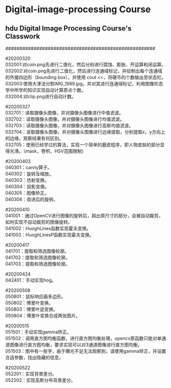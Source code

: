 # Digital-image-processing Course                   #
## hdu Digital Image Processing Course's Classwork ##
#####################################################

#20200320<br>
032001:对coin.png先进行二值化，然后分别进行腐蚀、膨胀、开运算和闭运算。<br>
032002:对coin.png先进行二值化，然后进行连通域标记，并绘制出每个连通域的外接四边形（bounding box），并使用 cout <<，将硬币的个数输出至状态栏。<br>
032003:使用大津法分割IMG_1989.jpg，并对其进行连通域标记，利用图像形态学中所学的知识实现自动计算原点个数。<br>
032004:对clip.png进行自动计数。<br>

#20200327<br>
032701：读取摄像头图像，并对摄像头图像进行中值滤波。<br>
032702：读取摄像头图像，并对摄像头图像进行均值滤波。<br>
032703：读取摄像头图像，并对摄像头图像进行高斯均值滤波。<br>
032704：读取摄像头图像，并对摄像头图像进行边缘提取，分别提取x，y方向上的边缘，观察结果有何区别。<br>
032705：使用已经学过的算法，实现一个简单的磨皮程序，即人物皮肤的部分显得光滑。（mask，卷积，HSV范围限制）<br>

#20200403<br>
040301：canny算子。<br>
040302：旋转及缩放。<br>
040303：仿射变换。<br>
040304：投影变换。<br>
040305：图像矫正。<br>
040306：改进后的旋转。<br>

#20200410<br>
041001：通过OpenCV进行图像的旋转后，超出原尺寸的部分，会被自动裁剪，如何实现不自动裁剪的图像旋转。<br>
041002：HuoghLines函数实现霍夫变换。<br>
041003：HuoghLinesP函数实现霍夫变换。<br>

#20200417<br>
041701：提取和筛选图像轮廓。<br>
041702：提取和筛选图像轮廓。<br>
041703：提取和筛选图像轮廓。<br>

#20200424<br>
042401：手动实现hog。<br>

#20200508<br>
050801：鼠标响应画多边形。<br>
050802：傅里叶变换。<br>
050803：傅里叶逆变换。<br>
050804：傅里叶变换合成两张图片。<br>

#20200515<br>
051501：手动实现gamma矫正。<br>
051502：调用直方图均衡函数，进行直方图均衡处理，opencv原函数只能对单通道图像进行直方图均衡，要求实现可以对3通道图像进行直方图均衡。<br>
051503：图中有一些字，由于曝光不足无法观察到，请使用gamma矫正，并设置合适参数，找出隐藏的信息。<br>

#20200522<br>
052201：实现背景差分。<br>
052202：实现高斯分布背景差分。<br>
